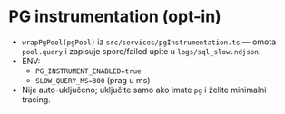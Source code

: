 # PG instrumentation (opt-in)
- `wrapPgPool(pgPool)` iz `src/services/pgInstrumentation.ts` — omota `pool.query` i zapisuje spore/failed upite u `logs/sql_slow.ndjson`.
- ENV:
  - `PG_INSTRUMENT_ENABLED=true`
  - `SLOW_QUERY_MS=300` (prag u ms)
- Nije auto-uključeno; uključite samo ako imate `pg` i želite minimalni tracing.
